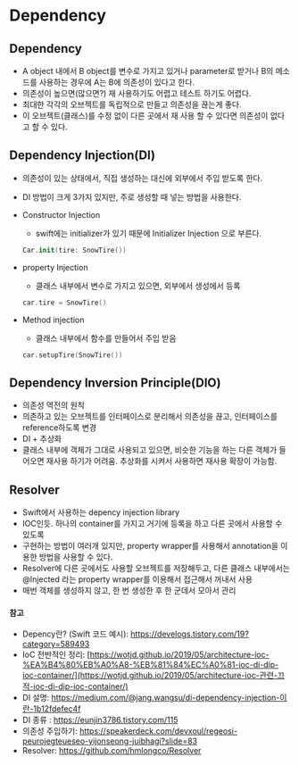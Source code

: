 # Dependency



## Dependency

- A object 내에서 B object를 변수로 가지고 있거나 parameter로 받거나 B의 메소드를 사용하는 경우에 A는 B에 의존성이 있다고 한다.
- 의존성이 높으면(많으면?) 재 사용하기도 어렵고 테스트 하기도 어렵다.
- 최대한 각각의 오브젝트를 독립적으로 만들고 의존성을 끊는게 좋다.
- 이 오브젝트(클래스)를 수정 없이 다른 곳에서 재 사용 할 수 있다면 의존성이 없다고 할 수 있다.



## Dependency Injection(DI)

- 의존성이 있는 상태에서, 직접 생성하는 대신에 외부에서 주입 받도록 한다.

- DI 방법이 크게 3가지 있지만, 주로 생성할 때 넣는 방법을 사용한다.

- Constructor Injection

  - swift에는 initializer가 있기 때문에 Initializer Injection 으로 부른다.

  ```swift
  Car.init(tire: SnowTire()) 
  ```

- property Injection

  - 클래스 내부에서 변수로 가지고 있으면, 외부에서 생성에서 등록

  ```swift
  car.tire = SnowTire()
  ```

- Method injection

  - 클래스 내부에서 함수를 만들어서 주입 받음

  ```swift
  car.setupTire(SnowTire())
  ```



## Dependency Inversion Principle(DIO)

- 의존성 역전의 원칙
- 의존하고 있는 오브젝트를 인터페이스로 분리해서 의존성을 끊고, 인터페이스를 reference하도록 변경
- DI + 추상화
- 클래스 내부에 객체가 그대로 사용되고 있으면, 비슷한 기능을 하는 다른 객체가 들어오면 재사용 하기가 어려움. 추상화를 시켜서 사용하면 재사용 확장이 가능함.



## Resolver

- Swift에서 사용하는 depency injection library
- IOC인듯. 하나의 container를 가지고 거기에 등록을 하고 다른 곳에서 사용할 수 있도록
- 구현하는 방법이 여러개 있지만, property wrapper를 사용해서 annotation을 이용한 방법을 사용할 수 있다.
- Resolver에 다른 곳에서도 사용할 오브젝트를 저장해두고, 다른 클래스 내부에서는 @Injected 라는 property wrapper를 이용해서 접근해서 꺼내서 사용
- 매번 객체를 생성하지 않고, 한 번 생성한 후 한 군데서 모아서 관리



#### 참고

- Depency란? (Swift 코드 예시): https://develogs.tistory.com/19?category=589493
- IoC 전반적인 정리: [https://wotjd.github.io/2019/05/architecture-ioc-%EA%B4%80%EB%A0%A8-%EB%81%84%EC%A0%81-ioc-di-dip-ioc-container/](https://wotjd.github.io/2019/05/architecture-ioc-관련-끄적-ioc-di-dip-ioc-container/)
- DI 설명: https://medium.com/@jang.wangsu/di-dependency-injection-이란-1b12fdefec4f
- DI 종류 : https://eunjin3786.tistory.com/115
- 의존성 주입하기: https://speakerdeck.com/devxoul/regeosi-peurojegteueseo-yijonseong-juibhagi?slide=83
- Resolver: https://github.com/hmlongco/Resolver